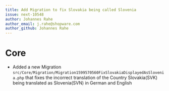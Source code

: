 ```yaml
---
title: Add Migration to fix Slovakia being called Slovenia
issue: next-10548
author: Johannes Rahe
author_email: j.rahe@shopware.com 
author_github: Johannes Rahe
---
```

# Core
*  Added a new Migration `src/Core/Migration/Migration1599570560FixSlovakiaDisplayedAsSlovenia.php` that fixes the incorrect translation of the Country Slovakia(SVK) being translated as Slovenia(SVN)
in German and English

